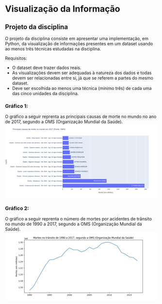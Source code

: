 # Visualização da Informação
## Projeto da disciplina

O projeto da disciplina consiste em apresentar uma implementação, em Python, da visualização de informações presentes em um dataset usando ao menos três técnicas estudadas na disciplina.

Requisitos:
*   O dataset deve trazer dados reais.
*   As visualizações devem ser adequadas à natureza dos dados e todas devem ser relacionadas entre si, já que se referem a partes do mesmo dataset.
*   Deve ser escolhida ao menos uma técnica (mínimo três) de cada uma das cinco unidades da disciplina.

### Gráfico 1:
  O gráfico a seguir reprenta as principais causas de morte no mundo no ano de 2017, segundo a OMS (Organização Mundial da Saúde).
![grafico1](https://raw.githubusercontent.com/josueramalho/visualizacao-da-informacao/master/renders/grafico1.png)

### Gráfico 2:
  O gráfico a seguir reprenta o número de mortes por acidentes de trânsito no mundo de 1990 a 2017, segundo a OMS (Organização Mundial da Saúde).
![grafico2](https://raw.githubusercontent.com/josueramalho/visualizacao-da-informacao/master/renders/grafico2.png)
